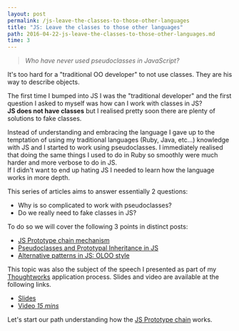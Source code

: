 ```yaml
---
layout: post
permalink: /js-leave-the-classes-to-those-other-languages
title: "JS: Leave the classes to those other languages"
path: 2016-04-22-js-leave-the-classes-to-those-other-languages.md
time: 3
---
```


> _Who have never used pseudoclasses in JavaScript?_

It's too hard for a "traditional OO developer" to not use classes. They are his way to describe objects.<br>

The first time I bumped into JS I was the "traditional developer" and the first question I asked to myself was how can I work with classes in JS?<br>
**JS does not have classes** but I realised pretty soon there are plenty of solutions to fake classes.<br>

Instead of understanding and embracing the language I gave up to the temptation of using my traditional languages (Ruby, Java, etc...) knowledge with JS and I started to work using pseudoclasses. I immediately realised that doing the same things I used to do in Ruby so smoothly were much harder and more verbose to do in JS.<br>
If I didn't want to end up hating JS I needed to learn how the language works in more depth.

This series of articles aims to answer essentially 2 questions:

- Why is so complicated to work with pseudoclasses?
- Do we really need to fake classes in JS?

To do so we will cover the following 3 points in distinct posts:

- [JS Prototype chain mechanism](/js-prototype-chain-mechanism)
- [Pseudoclasses and Prototypal Inheritance in JS](/pseudoclasses-and-prototypal-inheritance-in-JS)
- [Alternative patterns in JS: OLOO style](/alternative-patterns-in-JS-OLOO-style)

This topic was also the subject of the speech I presented as part of my [Thoughtworks](https://www.thoughtworks.com) application process. Slides and video are available at the following links.

- [Slides](https://speakerdeck.com/giamir/js-leave-the-classes-to-those-other-languages)
- [Video _15 mins_](https://www.youtube.com/watch?v=HnQ0FPwcaZ4&feature=youtu.be)

Let's start our path understanding how the [JS Prototype chain](/js-prototype-chain-mechanism) works.
